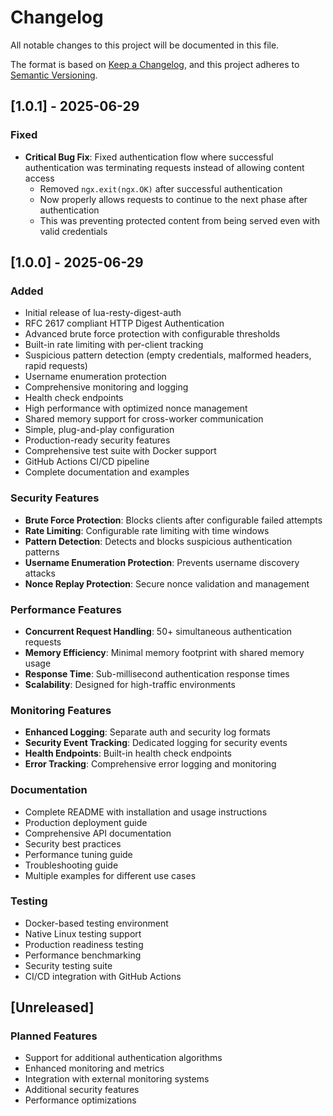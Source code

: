 # Changelog

All notable changes to this project will be documented in this file.

The format is based on [Keep a Changelog](https://keepachangelog.com/en/1.0.0/),
and this project adheres to [Semantic Versioning](https://semver.org/spec/v2.0.0.html).

## [1.0.1] - 2025-06-29

### Fixed
- **Critical Bug Fix**: Fixed authentication flow where successful authentication was terminating requests instead of allowing content access
  - Removed `ngx.exit(ngx.OK)` after successful authentication
  - Now properly allows requests to continue to the next phase after authentication
  - This was preventing protected content from being served even with valid credentials

## [1.0.0] - 2025-06-29

### Added
- Initial release of lua-resty-digest-auth
- RFC 2617 compliant HTTP Digest Authentication
- Advanced brute force protection with configurable thresholds
- Built-in rate limiting with per-client tracking
- Suspicious pattern detection (empty credentials, malformed headers, rapid requests)
- Username enumeration protection
- Comprehensive monitoring and logging
- Health check endpoints
- High performance with optimized nonce management
- Shared memory support for cross-worker communication
- Simple, plug-and-play configuration
- Production-ready security features
- Comprehensive test suite with Docker support
- GitHub Actions CI/CD pipeline
- Complete documentation and examples

### Security Features
- **Brute Force Protection**: Blocks clients after configurable failed attempts
- **Rate Limiting**: Configurable rate limiting with time windows
- **Pattern Detection**: Detects and blocks suspicious authentication patterns
- **Username Enumeration Protection**: Prevents username discovery attacks
- **Nonce Replay Protection**: Secure nonce validation and management

### Performance Features
- **Concurrent Request Handling**: 50+ simultaneous authentication requests
- **Memory Efficiency**: Minimal memory footprint with shared memory usage
- **Response Time**: Sub-millisecond authentication response times
- **Scalability**: Designed for high-traffic environments

### Monitoring Features
- **Enhanced Logging**: Separate auth and security log formats
- **Security Event Tracking**: Dedicated logging for security events
- **Health Endpoints**: Built-in health check endpoints
- **Error Tracking**: Comprehensive error logging and monitoring

### Documentation
- Complete README with installation and usage instructions
- Production deployment guide
- Comprehensive API documentation
- Security best practices
- Performance tuning guide
- Troubleshooting guide
- Multiple examples for different use cases

### Testing
- Docker-based testing environment
- Native Linux testing support
- Production readiness testing
- Performance benchmarking
- Security testing suite
- CI/CD integration with GitHub Actions

## [Unreleased]

### Planned Features
- Support for additional authentication algorithms
- Enhanced monitoring and metrics
- Integration with external monitoring systems
- Additional security features
- Performance optimizations 